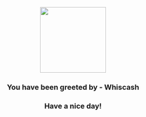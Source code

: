 <p align="center">
            <img src="https://raw.githubusercontent.com/PokeAPI/sprites/master/sprites/pokemon/340.png" width="150" height="150">
          </p>
          <h3 align="center">You have been greeted by - <b>Whiscash</b></h3>
          <h3 align="center">Have a nice day!</h3>
        